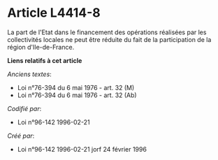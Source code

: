 # Article L4414-8

La part de l'Etat dans le financement des opérations réalisées par les collectivités locales ne peut être réduite du fait de
la participation de la région d'Ile-de-France.

**Liens relatifs à cet article**

_Anciens textes_:

  - Loi n°76-394 du 6 mai 1976 - art. 32 (M)
  - Loi n°76-394 du 6 mai 1976 - art. 32 (Ab)

_Codifié par_:

  - Loi n°96-142 1996-02-21

_Créé par_:

  - Loi n°96-142 1996-02-21 jorf 24 février 1996
